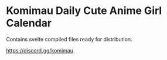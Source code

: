 # Komimau Daily Cute Anime Girl Calendar

Contains svelte compiled files ready for distribution.

https://discord.gg/komimau.